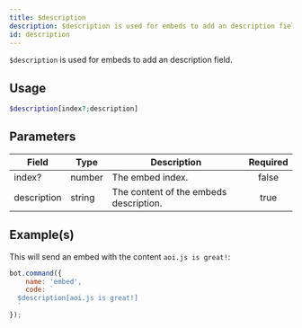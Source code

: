 ```yaml
---
title: $description
description: $description is used for embeds to add an description field.
id: description
---
```


`$description` is used for embeds to add an description field.

## Usage

```php
$description[index?;description]
```

## Parameters

| Field       | Type   | Description                            | Required |
| ----------- | ------ | -------------------------------------- | :------: |
| index?      | number | The embed index.                       |  false   |
| description | string | The content of the embeds description. |   true   |

## Example(s)

This will send an embed with the content `aoi.js is great!`:

```javascript
bot.command({
    name: 'embed',
    code: `
  $description[aoi.js is great!]
  `
});
```
